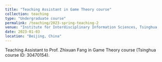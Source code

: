 ```yaml
---
title: "Teaching Assistant in Game Theory course"
collection: teaching
type: "Undergraduate course"
permalink: /teaching/2023-spring-teaching-2
venue: "Institute for Interdisciplinary Information Sciences, Tsinghua University"
date: 2023-01-03
location: "Beijing, China"
---
```


Teaching Assistant to Prof. Zhixuan Fang in Game Theory course (Tsinghua course ID: 30470154). 

<!-- Heading 1
======

Heading 2
======

Heading 3
====== -->